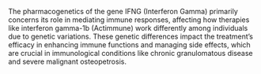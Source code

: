 The pharmacogenetics of the gene IFNG (Interferon Gamma) primarily concerns its role in mediating immune responses, affecting how therapies like interferon gamma-1b (Actimmune) work differently among individuals due to genetic variations. These genetic differences impact the treatment’s efficacy in enhancing immune functions and managing side effects, which are crucial in immunological conditions like chronic granulomatous disease and severe malignant osteopetrosis.